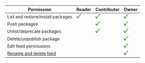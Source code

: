 

| Permission | Reader | Contributor | Owner |
| ---------- | ------ | ----------- | ----- |
| List and restore/install packages             | ![checkmark](../media/checkmark.png) | ![checkmark](../media/checkmark.png) | ![checkmark](../media/checkmark.png) |
| Push packages                                 |          | ![checkmark](../media/checkmark.png)| ![checkmark](../media/checkmark.png) |
| Unlist/deprecate packages                     |          | ![checkmark](../media/checkmark.png) | ![checkmark](../media/checkmark.png) |
| Delete/unpublish package                      |          |          | ![checkmark](../media/checkmark.png) |
| Edit feed permissions                         |          |          | ![checkmark](../media/checkmark.png) | 
| [Rename and delete feed](/azure/devops/artifacts/feeds/edit-feed)        |          |          | ![checkmark](../media/checkmark.png) |
